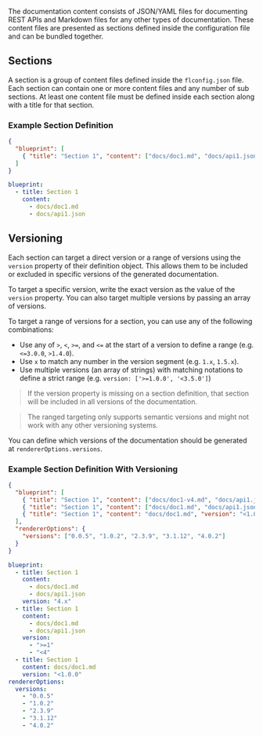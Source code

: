 The documentation content consists of JSON/YAML files for documenting REST APIs and Markdown files for any other types of documentation. These content files are presented as sections defined inside the configuration file and can be bundled together.

## Sections

A section is a group of content files defined inside the `flconfig.json` file. Each section can contain one or more content files and any number of sub sections. At least one content file must be defined inside each section along with a title for that section.

### Example Section Definition

<!-- tab-group -->
<!-- tab: flconfig.json -->
```json
{
  "blueprint": [
    { "title": "Section 1", "content": ["docs/doc1.md", "docs/api1.json"] }
  ]
}
```
<!-- /tab -->
<!-- tab: flconfig.yaml -->
```yaml
blueprint:
  - title: Section 1
    content:
      - docs/doc1.md
      - docs/api1.json
```
<!-- /tab -->
<!-- /tab-group -->

## Versioning

Each section can target a direct version or a range of versions using the `version` property of their definition object. This allows them to be included or excluded in specific versions of the generated documentation.

To target a specific version, write the exact version as the value of the `version` property. You can also target multiple versions by passing an array of versions.

To target a range of versions for a section, you can use any of the following combinations:
  - Use any of `>`, `<`, `>=`, and `<=` at the start of a version to define a range (e.g. `<=3.0.0`, `>1.4.0`).
  - Use `x` to match any number in the version segment (e.g. `1.x`, `1.5.x`).
  - Use multiple versions (an array of strings) with matching notations to define a strict range (e.g. `version: ['>=1.0.0', '<3.5.0']`)

> If the version property is missing on a section definition, that section will be included in all versions of the documentation.

> The ranged targeting only supports semantic versions and might not work with any other versioning systems.

You can define which versions of the documentation should be generated at `rendererOptions.versions`.

### Example Section Definition With Versioning

<!-- tab-group -->
<!-- tab: flconfig.json -->
```json
{
  "blueprint": [
    { "title": "Section 1", "content": ["docs/doc1-v4.md", "docs/api1.json"], "version": "4.x" },
    { "title": "Section 1", "content": ["docs/doc1.md", "docs/api1.json"], "version": [">=1", "<4"] },
    { "title": "Section 1", "content": "docs/doc1.md", "version": "<1.0.0" }
  ],
  "rendererOptions": {
    "versions": ["0.0.5", "1.0.2", "2.3.9", "3.1.12", "4.0.2"]
  }
}
```
<!-- /tab -->
<!-- tab: flconfig.yaml -->
```yaml
blueprint:
  - title: Section 1
    content: 
      - docs/doc1.md
      - docs/api1.json
    version: "4.x"
  - title: Section 1
    content:
      - docs/doc1.md
      - docs/api1.json
    version:
      - ">=1"
      - "<4"
  - title: Section 1
    content: docs/doc1.md
    version: "<1.0.0"
rendererOptions:
  versions:
    - "0.0.5"
    - "1.0.2"
    - "2.3.9"
    - "3.1.12"
    - "4.0.2"
```
<!-- /tab -->
<!-- /tab-group -->
